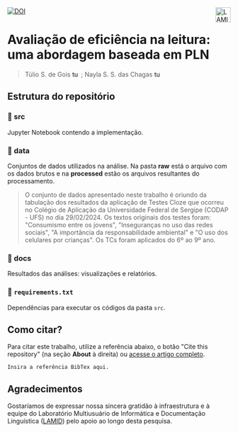   <a align="left" href="https://doi.org/{insira o link doi aqui}">
    <img src="https://img.shields.io/badge/DOI-{INSIRA O DOI}-blue" alt="DOI">
  </a>
  <a href="lamid.ufs.br"><img  align="right" src="https://github.com/user-attachments/assets/915d65fb-281c-42db-b81b-05c785c2473e" alt="LAMID" height="34" /></a> <br/>

# Avaliação de eficiência na leitura: uma abordagem baseada em PLN
> Túlio S. de Gois <a href="https://orcid.org/" target="blank"><img align="top" src="https://upload.wikimedia.org/wikipedia/commons/thumb/0/06/ORCID_iD.svg/2048px-ORCID_iD.svg.png" alt="tuliosg" height="16" width="16" /></a> ;  Nayla S. S. das Chagas <a href="https://orcid.org/" target="blank"><img align="top" src="https://upload.wikimedia.org/wikipedia/commons/thumb/0/06/ORCID_iD.svg/2048px-ORCID_iD.svg.png" alt="tuliosg" height="16" width="16" /></a>

## Estrutura do repositório

### 📁 src
Jupyter Notebook contendo a implementação.

### 📁 data
Conjuntos de dados utilizados na análise. Na pasta **raw** está o arquivo com os dados brutos e na **processed** estão os arquivos resultantes do processamento.

> O conjunto de dados apresentado neste trabalho é oriundo da tabulação dos resultados da aplicação de Testes Cloze que ocorreu no Colégio de Aplicação da Universidade Federal de Sergipe (CODAP - UFS) no dia 29/02/2024. Os textos originais dos testes foram: "Consumismo entre os jovens", "Inseguranças no uso das redes sociais", "A importância da responsabilidade ambiental" e "O uso dos celulares por crianças". Os TCs foram aplicados do 6º ao 9º ano.

### 📁 docs 
Resultados das análises: visualizações e relatórios.

### 📄 `requirements.txt`
Dependências para executar os códigos da pasta `src`.

## Como citar?
Para citar este trabalho, utilize a referência abaixo, o botão "Cite this repository" (na seção **About** à direita) ou [acesse o artigo completo](https://doi.org/10.48550/).
```
Insira a referência BibTex aqui. 
```

## Agradecimentos
Gostaríamos de expressar nossa sincera gratidão à infraestrutura e à equipe do Laboratório Multiusuário de Informática e Documentação Linguística ([LAMID](https://github.com/lamid-ufs)) pelo apoio ao longo desta pesquisa.




